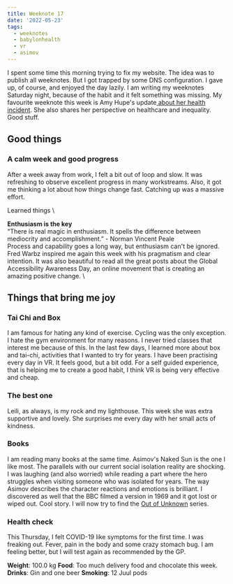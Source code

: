```yaml
---
title: Weeknote 17
date: '2022-05-23'
tags:
  - weeknotes
  - babylonhealth
  - vr
  - asimov
---
```


I spent some time this morning trying to fix my website. The idea was to publish all weeknotes. But I got trapped by some DNS configuration. I gave up, of course, and enjoyed the day lazily. I am writing my weeknotes Saturday night, because of the habit and it felt something was missing. My favourite weeknote this week is Amy Hupe's update[ about her health incident](https://amyhupe.co.uk/weeknotes/weeknote-25/). She also shares her perspective on healthcare and inequality. Good stuff. 


## Good things


### **A calm week and good progress**

After a week away from work, I felt a bit out of loop and slow. It was refreshing to observe excellent progress in many workstreams. Also, it got me thinking a lot about how things change fast. Catching up was a massive effort. 

Learned things \


**Enthusiasm is the key** \
“There is real magic in enthusiasm. It spells the difference between mediocrity and accomplishment.” - Norman Vincent Peale  \
Process and capability goes a long way, but enthusiasm can't be ignored. Fred Warbz inspired me again this week with his pragmatism and clear intention. It was also beautiful to read all the great posts about the Global Accessibility Awareness Day, an online movement that is creating an amazing positive change.   \



## Things that bring me joy


### **Tai Chi and Box**

I am famous for hating any kind of exercise. Cycling was the only exception. I hate the gym environment for many reasons. I never tried classes that interest me because of this. In the last few days, I learned more about box and tai-chi, activities that I wanted to try for years. I have been practising every day in VR. It feels good, but a bit odd. For a self guided experience, that is helping me to create a good habit, I think VR is being very effective and cheap. 


### **The best one**

Leili, as always, is my rock and my lighthouse. This week she was extra supportive and lovely. She surprises me every day with her small acts of kindness. 


### **Books**

I am reading many books at the same time. Asimov's Naked Sun is the one I like most. The parallels with our current social isolation reality are shocking. I was laughing (and also worried) while reading a part where the hero struggles when visiting someone who was isolated for years. The way Asimov describes the character reactions and emotions is brilliant. I discovered as well that the BBC filmed a version in 1969 and it got lost or wiped out. Cool story. I will now try to find the [Out of Unknown](https://en.wikipedia.org/wiki/Out_of_the_Unknown) series.  

 


### **Health check**

This Thursday, I felt COVID-19 like symptoms for the first time. I was freaking out. Fever, pain in the body and some crazy stomach bug. I am feeling better, but I will test again as recommended by the GP. 

**Weight**: 100.0 kg
**Food**: Too much delivery food and chocolate this week. 
**Drinks**: Gin and one beer
**Smoking**: 12 Juul pods